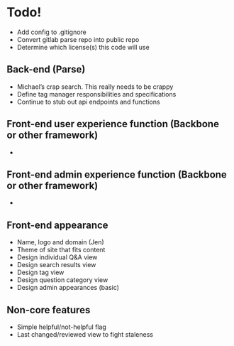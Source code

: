 # Todo!
+ Add config to .gitignore
+ Convert gitlab parse repo into public repo
+ Determine which license(s) this code will use

## Back-end (Parse)
+ Michael’s crap search. This really needs to be crappy
+ Define tag manager responsibilities and specifications
+ Continue to stub out api endpoints and functions

## Front-end user experience function (Backbone or other framework)
+ 

## Front-end admin experience function (Backbone or other framework)
+ 

## Front-end appearance
+ Name, logo and domain (Jen)
+ Theme of site that fits content
+ Design individual Q&A view
+ Design search results view
+ Design tag view
+ Design question category view
+ Design admin appearances (basic)

## Non-core features
+ Simple helpful/not-helpful flag
+ Last changed/reviewed view to fight staleness
